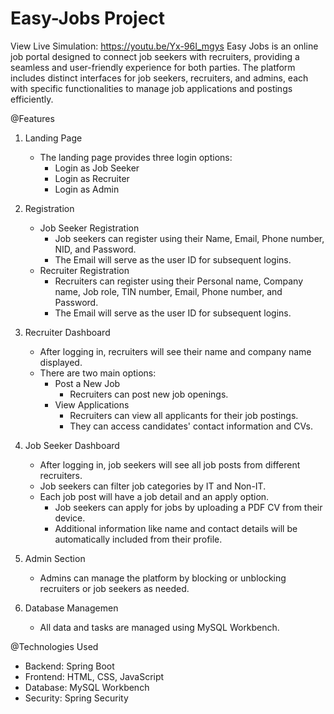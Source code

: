# Easy-Jobs Project
View Live Simulation: https://youtu.be/Yx-96I_mgys
Easy Jobs is an online job portal designed to connect job seekers with recruiters, providing a seamless and user-friendly experience for both parties. The platform includes distinct interfaces for job seekers, recruiters, and admins, each with specific functionalities to manage job applications and postings efficiently.

@Features

1. Landing Page
   - The landing page provides three login options:
     - Login as Job Seeker
     - Login as Recruiter
     - Login as Admin

2. Registration
   - Job Seeker Registration
     - Job seekers can register using their Name, Email, Phone number, NID, and Password.
     - The Email will serve as the user ID for subsequent logins.
   - Recruiter Registration
     - Recruiters can register using their Personal name, Company name, Job role, TIN number, Email, Phone number, and Password.
     - The Email will serve as the user ID for subsequent logins.

3. Recruiter Dashboard
   - After logging in, recruiters will see their name and company name displayed.
   - There are two main options:
     - Post a New Job
       - Recruiters can post new job openings.
     - View Applications
       - Recruiters can view all applicants for their job postings.
       - They can access candidates' contact information and CVs.

4. Job Seeker Dashboard
   - After logging in, job seekers will see all job posts from different recruiters.
   - Job seekers can filter job categories by IT and Non-IT.
   - Each job post will have a job detail and an apply option.
     - Job seekers can apply for jobs by uploading a PDF CV from their device.
     - Additional information like name and contact details will be automatically included from their profile.

5. Admin Section
   - Admins can manage the platform by blocking or unblocking recruiters or job seekers as needed.

6. Database Managemen
   - All data and tasks are managed using MySQL Workbench.

@Technologies Used
- Backend: Spring Boot
- Frontend: HTML, CSS, JavaScript
- Database: MySQL Workbench
- Security: Spring Security


